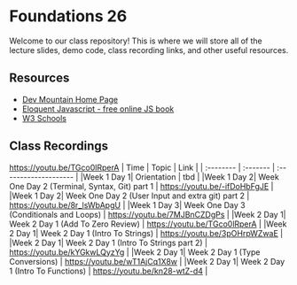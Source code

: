 # Foundations 26

Welcome to our class repository! This is where we will store all of the lecture slides, demo code, class recording links, and other useful resources. 


## Resources

 - [Dev Mountain Home Page](https://ed.devmountain.com/)
 - [Eloquent Javascript - free online JS book](https://eloquentjavascript.net/)
 - [W3 Schools](https://www.w3schools.com/js/default.asp)

## Class Recordings

https://youtu.be/TGco0lRperA
| Time | Topic | Link |
| :-------- | :------- | :-------------------- |
|Week 1 Day 1| Orientation | tbd |
|Week 1 Day 2| Week One Day 2 (Terminal, Syntax, Git) part 1 | https://youtu.be/-ifDoHbFgJE |
|Week 1 Day 2| Week One Day 2 (User Input and extra git) part 2 | https://youtu.be/8r_lsWbApgU |
|Week 1 Day 3| Week One Day 3 (Conditionals and Loops) | https://youtu.be/7MJBnCZDgPs |
|Week 2 Day 1| Week 2 Day 1 (Add To Zero Review) | https://youtu.be/TGco0lRperA |
|Week 2 Day 1| Week 2 Day 1 (Intro To Strings) | https://youtu.be/3pOHrpWZwaE |
|Week 2 Day 1| Week 2 Day 1 (Intro To Strings part 2) | https://youtu.be/kYGkwLQyzYg |
|Week 2 Day 1| Week 2 Day 1 (Type Conversions) | https://youtu.be/wT1AjCq1X8w |
|Week 2 Day 1| Week 2 Day 1 (Intro To Functions) | https://youtu.be/kn28-wtZ-d4 |

